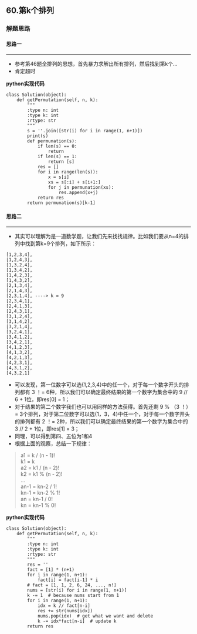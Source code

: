 ## 60.第k个排列
### 解题思路
#### 思路一
****
- 参考第46题全排列的思想，首先暴力求解出所有排列，然后找到第k个...
- 肯定超时

**python实现代码**
```
class Solution(object):
    def getPermutation(self, n, k):
        """
        :type n: int
        :type k: int
        :rtype: str
        """
        s = ''.join([str(i) for i in range(1, n+1)])
        print(s)
        def permunation(s):
            if len(s) == 0:
                return
            if len(s) == 1:
                return [s]
            res = []
            for i in range(len(s)):
                x = s[i]
                xs = s[:i] + s[i+1:]
                for j in permunation(xs):
                    res.append(x+j)
            return res
        return permunation(s)[k-1]

```

#### 思路二
****
- 其实可以理解为是一道数学题，让我们先来找找规律。比如我们要从n=4的排列中找到第k=9个排列，如下所示：
```
[1,2,3,4],
[1,2,4,3],
[1,3,2,4],
[1,3,4,2],
[1,4,2,3],
[1,4,3,2],
[2,1,3,4],
[2,1,4,3],
[2,3,1,4], ----> k = 9
[2,3,4,1],
[2,4,1,3],
[2,4,3,1],
[3,1,2,4],
[3,1,4,2],
[3,2,1,4],
[3,2,4,1],
[3,4,1,2],
[3,4,2,1],
[4,1,2,3],
[4,1,3,2],
[4,2,1,3],
[4,2,3,1],
[4,3,1,2],
[4,3,2,1]
```
- 可以发现，第一位数字可以选{1,2,3,4}中的任一个，对于每一个数字开头的排列都有 3 ！= 6种，所以我们可以确定最终结果的第一个数字为集合中的 9 // 6 + 1位，即res[0] = 1；
- 对于结果的第二个数字我们也可以用同样的方法获得。首先还剩 9 % （3 ！）= 3个排列，对于第二位数字可以选{1，3，4}中任一个，对于每一个数字开头的排列都有 2 ！= 2种，所以我们可以确定最终结果的第一个数字为集合中的 3 // 2 + 1位，即res[1] = 3；
- 同理，可以得到第四、五位为1和4
- 根据上面的观察，总结一下规律：
> a1 = k / (n - 1)!  
k1 = k  
a2 = k1 / (n - 2)!  
k2 = k1 % (n - 2)!  
…  
an-1 = kn-2 / 1!  
kn-1 = kn-2 % 1!  
an = kn-1 / 0!  
kn = kn-1 % 0!

**python实现代码**
```
class Solution(object):
    def getPermutation(self, n, k):
        """
        :type n: int
        :type k: int
        :rtype: str
        """
        res = ''
        fact = [1] * (n+1)
        for i in range(1, n+1):
            fact[i] = fact[i-1] * i
        # fact = [1, 1, 2, 6, 24, ..., n!]
        nums = [str(i) for i in range(1, n+1)]
        k -= 1  # because nums start from 1
        for i in range(1, n+1):
            idx = k // fact[n-i]
            res += str(nums[idx]) 
            nums.pop(idx)  # get what we want and delete
            k -= idx*fact[n-i]  # update k
        return res

```

